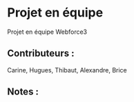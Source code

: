 # Projet en équipe
Projet en équipe Webforce3

## Contributeurs :
Carine, Hugues, Thibaut, Alexandre, Brice

## Notes :
